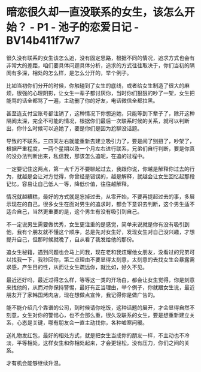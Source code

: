 # 暗恋很久却一直没联系的女生，该怎么开始？ - P1 - 池子的恋爱日记 - BV14b411f7w7

很久没有联系的女生该怎么追，没有固定思路，根据不同的情况，追求方式也会有非常大的差距，咱们要具体问题具体分析，追求的方式往往取决于，你们当初的隔阂有多深，相处的怎么样，是怎么分开的，举个例子。

比如当初你们分开的时候，你触碰到了女生的底线，或者给女生制造了很大的麻烦，很强的心理阴影，让女生一辈子都讨厌你，当时你们狠狠的吵了一架，女生把能骂的话全都骂了一遍，主动删了你的好友，电话微信全都拉黑。

甚至连支付宝账号都注销了，这种情况下你想追她，只能等到下辈子了，除开这种隔阂太深，完全不可能的情况，根据你们最后一次联系时候的关系，就可以判断出，你什么时候可以追她了，要是你们是因为尬聊没话题。

导致的不联系，三四天左右就能重新去建立吸引力了，要是闹了别扭了，吵架了，根据严重程度，一两个星期以及一个月左右进行联系，兄弟们自行判断，要是你真的没办法判断出来，私信我，那该怎么追呢，在追的过程中。

一定要记住这两点，第一点千万不要聊起过去，我跟你说，你越是解释你过去的行为，就越是会让对方觉得，你曾经是错误的，越是解释，就越会让女生回忆起那段记忆，容易让自己低人一等，降低价值，往往越解释。

情况就越糟糕，最好的方式就是忘掉过去，从零开始，不要再提起过去的事，多展示现在的自己，很多女生在面对男生的追求时，都会下意识去判断，这个男生适不适合自己，当然更重要的是，这个男生有没有吸引到自己。

不一定说男生需要做优秀，女生更注重的是感觉，简单来说就是你有没有吸引到他，我有个朋友就不懂这个顺序，总是先对女生好，发现女生对自己没兴趣，才想提升自己，但那时候就晚了，自从看了我发给他的那份。

追女生秘籍，遇到问题也会马上问我，现在老和我炫耀他女朋友，没看过的兄弟可以找我一下，我秒回你，第二点理由不要显得太刻意，太刻意的去找女生会暴露需求感，产生目的性，从而让女生疏远你，就比如，好久不见。

最近还好吗，最近过得怎么样，等等这一类的开场白，都会让女生觉得，你是刻意来找他的，从而对你保持警惕，最好有正当理由，举个例子，你就跟女生说，最近朋友开了家韩国烤肉店，现在想做点宣传，我记得你是做广告的。

能不能介绍几个靠谱的公司，到时候请你吃饭，这种话题的展开，才会显得自然不刻意，女生对你的警惕心，也不会那么重，很久没联系的女生，要是想重新建立关系，心态是关键，哪有朋友会一直主动找你，各种嘘寒问暖。

送礼物发红包，最好的相处方式，就是把女生当成你的朋友一样，不主动也不冷淡，平等相处，这样女生和你相处起来，才会更轻松，没有压力，你们之间的关系。

才有机会能够继续升温。